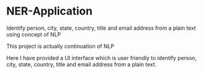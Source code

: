 # NER-Application
Identify person, city, state, country, title and email address from a plain text using concept of NLP

This project is actually continuation of NLP

Here I have provided a UI interface which is user friendly to identify person, city, state, country, title and email address from a plain text.

